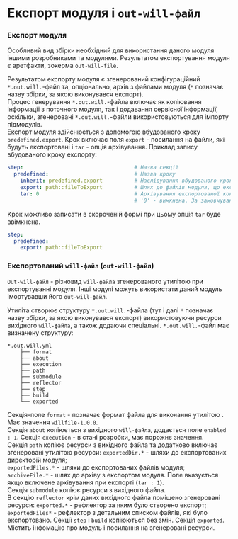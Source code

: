 # Експорт модуля і `out-will-файл`

### Експорт модуля

Особливий вид збірки необхідний для використання даного модуля іншими розробниками та модулями. Результатом експортування модуля є аретфакти, зокерма <code>out-will-file</code>.

 Результатом експорту модуля є згенерований конфігураційний `*.out.will.`-файл та, опціонально, архів з файлами модуля (`*` позначає назву збірки, за якою виконувався експорт).  
Процес генерування `*.out.will.`-файла включає як копіювання інформації з поточного модуля, так і додавання сервісної інформації, оскільки, згенеровані `*.out.will.`-файли використовуються для імпорту підмодулів.  
Експорт модуля здійснюється з допомогою вбудованого кроку `predefined.export`. Крок включає поля `export` - посилання на файли, які будуть експортовані i `tar` - опція архівування. Приклад запису вбудованого кроку експорту:

```yaml
step:                                   # Назва секції
  predefined:                           # Назва кроку
    inherit: predefined.export          # Наслідування вбудованого кроку експорту модуля
    export: path::fileToExport          # Шлях до файлів модуля, що експортуються
    tar: 0                              # Архівування експортованої конфігурації. '1' - ввімкнена,
                                        # '0' - вимкнена. За замовчуванням '1'

```

Крок можливо записати в скороченій формі при цьому опція `tar` буде ввімкнена.

```yaml
step:                                   
  predefined:                           
    export: path::fileToExport    

```

### Експортований <code>will-файл</code> (<code>out-will-файл</code>)

<code>Out-will-файл</code> - різновид <code>will-файла</code> згенерованого утилітою при експортуванні модуля. Інші модулі можуть використати даний модуль імортувавши його <code>out-will-файл</code>.

Утиліта створює структуру `*.out.will.`-файла (тут і далі `*` позначає назву збірки, за якою виконувався експорт) використовуючи ресурси вихідного `will-файла`, а також додаючи спеціальні. `*.out.will.`-файл має визначену структуру:  

```
*.out.will.yml
    ├── format
    ├── about
    ├── execution
    ├── path
    ├── submodule
    ├── reflector
    ├── step
    ├── build
    └── exported

```

Секція-поле `format` - позначає формат файла для виконання утилітою . Має значення `willfile-1.0.0`.  
Секція `about` копіюється з вихідного `will-файла`, додається поле `enabled : 1`.
Секція `execution` - в стані розробки, має порожнє значення.  
Секція `path` копіює ресурси з вихідного файла та додатково включає згенеровані утилітою ресурси: `exportedDir.*` - шляхи до експортованих директорій модуля;  
`exportedFiles.*` - шляхи до експортованих файлів модуля;  
`archiveFile.*` - шлях до архіву з експортом модуля. Поле вказується якщо включене архівування при експорті (`tar : 1`).  
Секція `submodule` копіює ресурси з вихідного файла.  
В секцію `reflector` крім даних вихідного файла поміщено згенеровані ресурси:
`exported.*` - рефлектор за яким було створено експорт;  
`exportedFiles*` - рефлектор з детальним списком файлів, які було експортовано.
Секції `step` i `build` копіюються без змін.
Секція `exported`. Містить інфомацію про модуль і посилання на згенеровані ресурси.
